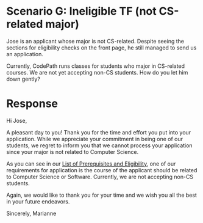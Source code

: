 # Scenario G: Ineligible TF (not CS-related major)
Jose is an applicant whose major is not CS-related. Despite seeing the sections for eligibility checks on the front page, he still managed to send us an application. 

Currently, CodePath runs classes for students who major in CS-related courses. We are not yet accepting non-CS students. How do you let him down gently?

# Response

Hi Jose,

A pleasant day to you! Thank you for the time and effort you put into your application. While we appreciate your commitment in being one of our students, we regret to inform you that we cannot process your application since your major is not related to Computer Science.

As you can see in our [List of Prerequisites and Eligibility](https://https://courses.codepath.org/snippets/ios_university/syllabus), one of our requirements for application is the course of the applicant should be related to Computer Science or Software. Currently, we are not accepting non-CS students.

Again, we would like to thank you for your time and we wish you all the best in your future endeavors.

Sincerely,
Marianne

